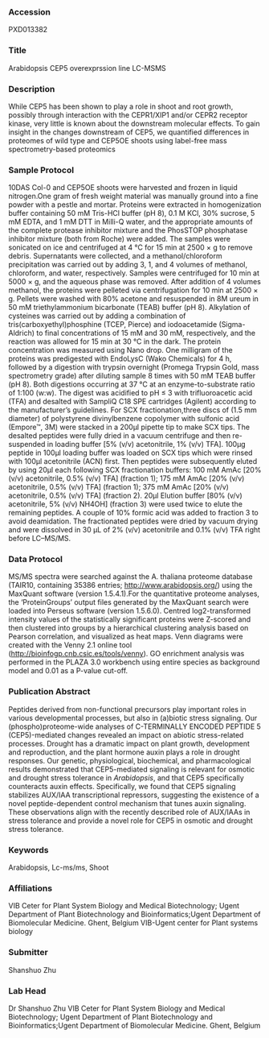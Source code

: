 ### Accession
PXD013382

### Title
Arabidopsis CEP5 overexprssion line  LC-MSMS

### Description
While CEP5 has been shown to play a role in shoot and root growth, possibly through interaction with the CEPR1/XIP1 and/or CEPR2 receptor kinase, very little is known about the downstream molecular effects. To gain insight in the changes downstream of CEP5, we quantified differences in proteomes  of wild type and CEP5OE shoots using label-free mass spectrometry-based proteomics

### Sample Protocol
10DAS Col-0 and CEP5OE shoots were harvested and frozen in liquid nitrogen.One gram of fresh weight material was manually ground into a fine powder with a pestle and mortar. Proteins were extracted in homogenization buffer containing 50 mM Tris-HCl buffer (pH 8), 0.1 M KCl, 30% sucrose, 5 mM EDTA, and 1 mM DTT in Milli-Q water, and the appropriate amounts of the complete protease inhibitor mixture and the PhosSTOP phosphatase inhibitor mixture (both from Roche) were added. The samples were sonicated on ice and centrifuged at 4 °C for 15 min at 2500 × g to remove debris. Supernatants were collected, and a methanol/chloroform precipitation was carried out by adding 3, 1, and 4 volumes of methanol, chloroform, and water, respectively. Samples were centrifuged for 10 min at 5000 × g, and the aqueous phase was removed. After addition of 4 volumes methanol, the proteins were pelleted via centrifugation for 10 min at 2500 × g. Pellets were washed with 80% acetone and resuspended in 8M ureum in 50 mM triethylammonium bicarbonate (TEAB) buffer (pH 8). Alkylation of cysteines was carried out by adding a combination of tris(carboxyethyl)phosphine (TCEP, Pierce) and iodoacetamide (Sigma-Aldrich) to final concentrations of 15 mM and 30 mM, respectively, and the reaction was allowed for 15 min at 30 °C in the dark. The protein concentration was measured using Nano drop. One milligram of the proteins was predigested with EndoLysC (Wako Chemicals) for 4 h, followed by a digestion with trypsin overnight (Promega Trypsin Gold, mass spectrometry grade) after diluting sample 8 times with 50 mM TEAB buffer (pH 8). Both digestions occurring at 37 °C at an enzyme-to-substrate ratio of 1:100 (w:w). The digest was acidified to pH ≤ 3 with trifluoroacetic acid (TFA) and desalted with SampliQ C18 SPE cartridges (Agilent) according to the manufacturer’s guidelines.  For SCX fractionation,three discs of (1.5 mm diameter) of polystyrene divinylbenzene copolymer with sulfonic acid (Empore™, 3M) were stacked in a 200µl pipette tip to make SCX tips. The desalted peptides were fully dried in a vacuum centrifuge and then re-suspended in loading buffer [5% (v/v) acetonitrile, 1% (v/v) TFA]. 100μg peptide in 100μl loading buffer was loaded on SCX tips which were rinsed with 100μl acetonitrile (ACN) first.  Then peptides were subsequently eluted by using 20μl each following SCX fractionation buffers: 100 mM AmAc [20% (v/v) acetonitrile, 0.5% (v/v) TFA] (fraction 1); 175 mM AmAc [20% (v/v) acetonitrile, 0.5% (v/v) TFA] (fraction 1); 375 mM AmAc [20% (v/v) acetonitrile, 0.5% (v/v) TFA] (fraction 2). 20μl Elution buffer [80% (v/v) acetonitrile, 5% (v/v) NH4OH] (fraction 3) were used twice to elute the remaining peptides. A couple of 10% formic acid was added to fraction 3 to avoid deamidation. The fractionated peptides were dried by vacuum drying and were dissolved in 30 μL of 2% (v/v) acetonitrile and 0.1% (v/v) TFA right before LC–MS/MS.

### Data Protocol
MS/MS spectra were searched against the A. thaliana proteome database (TAIR10, containing 35386 entries; http://www.arabidopsis.org/) using the MaxQuant software (version 1.5.4.1).For the quantitative proteome analyses, the ‘ProteinGroups’ output files generated by the MaxQuant search were loaded into Perseus software (version 1.5.6.0). Centred log2-transformed intensity values of the statistically significant proteins were Z-scored and then clustered into groups by a hierarchical clustering analysis based on Pearson correlation, and visualized as heat maps. Venn diagrams were created with the Venny 2.1 online tool (http://bioinfogp.cnb.csic.es/tools/venny). GO enrichment analysis was performed in the PLAZA 3.0 workbench using entire species as background model and 0.01 as a P-value cut-off.

### Publication Abstract
Peptides derived from non-functional precursors play important roles in various developmental processes, but also in (a)biotic stress signaling. Our (phospho)proteome-wide analyses of C-TERMINALLY ENCODED PEPTIDE 5 (CEP5)-mediated changes revealed an impact on abiotic stress-related processes. Drought has a dramatic impact on plant growth, development and reproduction, and the plant hormone auxin plays a role in drought responses. Our genetic, physiological, biochemical, and pharmacological results demonstrated that CEP5-mediated signaling is relevant for osmotic and drought stress tolerance in <i>Arabidopsis</i>, and that CEP5 specifically counteracts auxin effects. Specifically, we found that CEP5 signaling stabilizes AUX/IAA transcriptional repressors, suggesting the existence of a novel peptide-dependent control mechanism that tunes auxin signaling. These observations align with the recently described role of AUX/IAAs in stress tolerance and provide a novel role for CEP5 in osmotic and drought stress tolerance.

### Keywords
Arabidopsis, Lc-ms/ms, Shoot

### Affiliations
VIB Ceter for Plant System Biology and Medical Biotechnology; Ugent Department of Plant Biotechnology and Bioinformatics;Ugent Department of Biomolecular Medicine. Ghent, Belgium
VIB-Ugent center for Plant systems biology

### Submitter
Shanshuo Zhu

### Lab Head
Dr Shanshuo Zhu
VIB Ceter for Plant System Biology and Medical Biotechnology; Ugent Department of Plant Biotechnology and Bioinformatics;Ugent Department of Biomolecular Medicine. Ghent, Belgium


